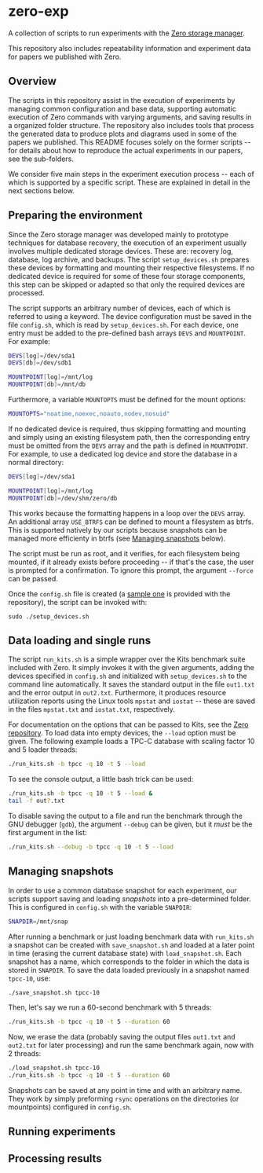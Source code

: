 # zero-exp
A collection of scripts to run experiments with the [Zero storage manager](https://github.com/caetanosauer/zero).

This repository also includes repeatability information and experiment data for papers we published with Zero.

## Overview

The scripts in this repository assist in the execution of experiments by managing common configuration and base data, supporting automatic execution of Zero commands with varying arguments, and saving results in a organized folder structure.
The repository also includes tools that process the generated data to produce plots and diagrams used in some of the papers we published.
This README focuses solely on the former scripts -- for details about how to reproduce the actual experiments in our papers, see the sub-folders.

We consider five main steps in the experiment execution process -- each of which is supported by a specific script.
These are explained in detail in the next sections below.

## Preparing the environment

Since the Zero storage manager was developed mainly to prototype techniques for database recovery, the execution of an experiment usually involves multiple dedicated storage devices.
These are: recovery log, database, log archive, and backups.
The script `setup_devices.sh` prepares these devices by formatting and mounting their respective filesystems.
If no dedicated device is required for some of these four storage components, this step can be skipped or adapted so that only the required devices are processed.

The script supports an arbitrary number of devices, each of which is referred to using a keyword. The device configuration must be saved in the file `config.sh`, which is read by `setup_devices.sh`.
For each device, one entry must be added to the pre-defined bash arrays `DEVS` and `MOUNTPOINT`. For example:

```bash
DEVS[log]=/dev/sda1
DEVS[db]=/dev/sdb1

MOUNTPOINT[log]=/mnt/log
MOUNTPOINT[db]=/mnt/db
```

Furthermore, a variable `MOUNTOPTS` must be defined for the mount options:

```bash
MOUNTOPTS="noatime,noexec,noauto,nodev,nosuid"
```

If no dedicated device is required, thus skipping formatting and mounting and simply using an existing filesystem path, then the corresponding entry must be omitted from the `DEVS` array and the path is defined in `MOUNTPOINT`. For example, to use a dedicated log device and store the database in a normal directory:

```bash
DEVS[log]=/dev/sda1

MOUNTPOINT[log]=/mnt/log
MOUNTPOINT[db]=/dev/shm/zero/db
```

This works because the formatting happens in a loop over the `DEVS` array. An additional array `USE_BTRFS` can be defined to mount a filesystem as btrfs.
This is supported natively by our scripts because snapshots can be managed more efficienty in btrfs (see [Managing snapshots](#managing-snapshots) below).

The script must be run as root, and it verifies, for each filesystem being mounted, if it already exists before proceeding -- if that's the case, the user is prompted for a confirmation. To ignore this prompt, the argument `--force` can be passed.

Once the `config.sh` file is created (a [sample one](./config.sh) is provided with the repository), the script can be invoked with:

```
sudo ./setup_devices.sh
```

## Data loading and single runs

The script `run_kits.sh` is a simple wrapper over the Kits benchmark suite included with Zero.
It simply invokes it with the given arguments, adding the devices specified in `config.sh` and initialized with `setup_devices.sh` to the command line automatically.
It saves the standard output in the file `out1.txt` and the error output in `out2.txt`.
Furthermore, it produces resource utilization reports using the Linux tools `mpstat` and `iostat` -- these are saved in the files `mpstat.txt` and `iostat.txt`, respectively.

For documentation on the options that can be passed to Kits, see the [Zero repository](https://github.com/caetanosauer/zero). To load data into empty devices, the `--load` option must be given.
The following example loads a TPC-C database with scaling factor 10 and 5 loader threads:

```bash
./run_kits.sh -b tpcc -q 10 -t 5 --load
```

To see the console output, a little bash trick can be used:

```bash
./run_kits.sh -b tpcc -q 10 -t 5 --load &
tail -f out?.txt
```

To disable saving the output to a file and run the benchmark through the GNU debugger (`gdb`), the argument `--debug` can be given, but it *must* be the first argument in the list:

```bash
./run_kits.sh --debug -b tpcc -q 10 -t 5 --load
```

## Managing snapshots

In order to use a common database snapshot for each experiment, our scripts support saving and loading *snapshots* into a pre-determined folder.
This is configured in `config.sh` with the variable `SNAPDIR`:

```bash
SNAPDIR=/mnt/snap
```

After running a benchmark or just loading benchmark data with `run_kits.sh` a snapshot can be created with `save_snapshot.sh` and loaded at a later point in time (erasing the current database state) with `load_snapshot.sh`.
Each snapshot has a name, which corresponds to the folder in which the data is stored in `SNAPDIR`.
To save the data loaded previously in a snapshot named `tpcc-10`, use:

```bash
./save_snapshot.sh tpcc-10
```

Then, let's say we run a 60-second benchmark with 5 threads:

```bash
./run_kits.sh -b tpcc -q 10 -t 5 --duration 60
```

Now, we erase the data (probably saving the output files `out1.txt` and `out2.txt` for later processing) and run the same benchmark again, now with 2 threads:

```bash
./load_snapshot.sh tpcc-10
./run_kits.sh -b tpcc -q 10 -t 5 --duration 60
```

Snapshots can be saved at any point in time and with an arbitrary name. They work by simply preforming `rsync` operations on the directories (or mountpoints) configured in `config.sh`.

## Running experiments

## Processing results
